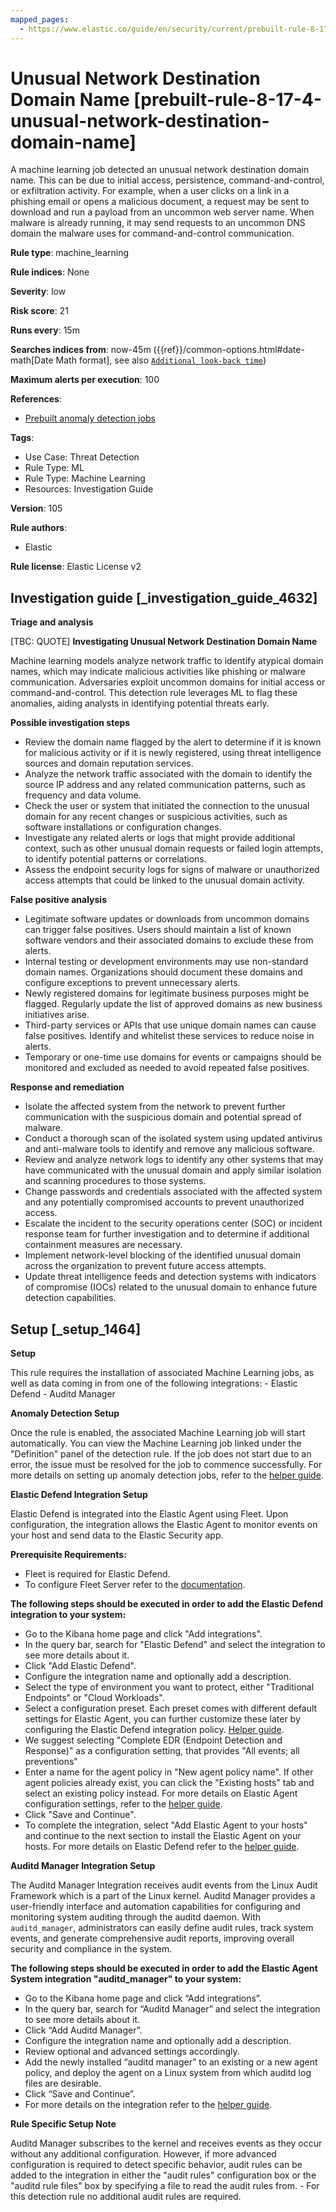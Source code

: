 ```yaml
---
mapped_pages:
  - https://www.elastic.co/guide/en/security/current/prebuilt-rule-8-17-4-unusual-network-destination-domain-name.html
---
```


# Unusual Network Destination Domain Name [prebuilt-rule-8-17-4-unusual-network-destination-domain-name]

A machine learning job detected an unusual network destination domain name. This can be due to initial access, persistence, command-and-control, or exfiltration activity. For example, when a user clicks on a link in a phishing email or opens a malicious document, a request may be sent to download and run a payload from an uncommon web server name. When malware is already running, it may send requests to an uncommon DNS domain the malware uses for command-and-control communication.

**Rule type**: machine_learning

**Rule indices**: None

**Severity**: low

**Risk score**: 21

**Runs every**: 15m

**Searches indices from**: now-45m ({{ref}}/common-options.html#date-math[Date Math format], see also [`Additional look-back time`](docs-content://solutions/security/detect-and-alert/create-detection-rule.md#rule-schedule))

**Maximum alerts per execution**: 100

**References**:

* [Prebuilt anomaly detection jobs](docs-content://reference/security/prebuilt-anomaly-detection-jobs.md)

**Tags**:

* Use Case: Threat Detection
* Rule Type: ML
* Rule Type: Machine Learning
* Resources: Investigation Guide

**Version**: 105

**Rule authors**:

* Elastic

**Rule license**: Elastic License v2

## Investigation guide [_investigation_guide_4632]

**Triage and analysis**

[TBC: QUOTE]
**Investigating Unusual Network Destination Domain Name**

Machine learning models analyze network traffic to identify atypical domain names, which may indicate malicious activities like phishing or malware communication. Adversaries exploit uncommon domains for initial access or command-and-control. This detection rule leverages ML to flag these anomalies, aiding analysts in identifying potential threats early.

**Possible investigation steps**

* Review the domain name flagged by the alert to determine if it is known for malicious activity or if it is newly registered, using threat intelligence sources and domain reputation services.
* Analyze the network traffic associated with the domain to identify the source IP address and any related communication patterns, such as frequency and data volume.
* Check the user or system that initiated the connection to the unusual domain for any recent changes or suspicious activities, such as software installations or configuration changes.
* Investigate any related alerts or logs that might provide additional context, such as other unusual domain requests or failed login attempts, to identify potential patterns or correlations.
* Assess the endpoint security logs for signs of malware or unauthorized access attempts that could be linked to the unusual domain activity.

**False positive analysis**

* Legitimate software updates or downloads from uncommon domains can trigger false positives. Users should maintain a list of known software vendors and their associated domains to exclude these from alerts.
* Internal testing or development environments may use non-standard domain names. Organizations should document these domains and configure exceptions to prevent unnecessary alerts.
* Newly registered domains for legitimate business purposes might be flagged. Regularly update the list of approved domains as new business initiatives arise.
* Third-party services or APIs that use unique domain names can cause false positives. Identify and whitelist these services to reduce noise in alerts.
* Temporary or one-time use domains for events or campaigns should be monitored and excluded as needed to avoid repeated false positives.

**Response and remediation**

* Isolate the affected system from the network to prevent further communication with the suspicious domain and potential spread of malware.
* Conduct a thorough scan of the isolated system using updated antivirus and anti-malware tools to identify and remove any malicious software.
* Review and analyze network logs to identify any other systems that may have communicated with the unusual domain and apply similar isolation and scanning procedures to those systems.
* Change passwords and credentials associated with the affected system and any potentially compromised accounts to prevent unauthorized access.
* Escalate the incident to the security operations center (SOC) or incident response team for further investigation and to determine if additional containment measures are necessary.
* Implement network-level blocking of the identified unusual domain across the organization to prevent future access attempts.
* Update threat intelligence feeds and detection systems with indicators of compromise (IOCs) related to the unusual domain to enhance future detection capabilities.


## Setup [_setup_1464]

**Setup**

This rule requires the installation of associated Machine Learning jobs, as well as data coming in from one of the following integrations: - Elastic Defend - Auditd Manager

**Anomaly Detection Setup**

Once the rule is enabled, the associated Machine Learning job will start automatically. You can view the Machine Learning job linked under the "Definition" panel of the detection rule. If the job does not start due to an error, the issue must be resolved for the job to commence successfully. For more details on setting up anomaly detection jobs, refer to the [helper guide](docs-content://explore-analyze/machine-learning/anomaly-detection.md).

**Elastic Defend Integration Setup**

Elastic Defend is integrated into the Elastic Agent using Fleet. Upon configuration, the integration allows the Elastic Agent to monitor events on your host and send data to the Elastic Security app.

**Prerequisite Requirements:**

* Fleet is required for Elastic Defend.
* To configure Fleet Server refer to the [documentation](docs-content://reference/ingestion-tools/fleet/fleet-server.md).

**The following steps should be executed in order to add the Elastic Defend integration to your system:**

* Go to the Kibana home page and click "Add integrations".
* In the query bar, search for "Elastic Defend" and select the integration to see more details about it.
* Click "Add Elastic Defend".
* Configure the integration name and optionally add a description.
* Select the type of environment you want to protect, either "Traditional Endpoints" or "Cloud Workloads".
* Select a configuration preset. Each preset comes with different default settings for Elastic Agent, you can further customize these later by configuring the Elastic Defend integration policy. [Helper guide](docs-content://solutions/security/configure-elastic-defend/configure-an-integration-policy-for-elastic-defend.md).
* We suggest selecting "Complete EDR (Endpoint Detection and Response)" as a configuration setting, that provides "All events; all preventions"
* Enter a name for the agent policy in "New agent policy name". If other agent policies already exist, you can click the "Existing hosts" tab and select an existing policy instead. For more details on Elastic Agent configuration settings, refer to the [helper guide](docs-content://reference/ingestion-tools/fleet/agent-policy.md).
* Click "Save and Continue".
* To complete the integration, select "Add Elastic Agent to your hosts" and continue to the next section to install the Elastic Agent on your hosts. For more details on Elastic Defend refer to the [helper guide](docs-content://solutions/security/configure-elastic-defend/install-elastic-defend.md).

**Auditd Manager Integration Setup**

The Auditd Manager Integration receives audit events from the Linux Audit Framework which is a part of the Linux kernel. Auditd Manager provides a user-friendly interface and automation capabilities for configuring and monitoring system auditing through the auditd daemon. With `auditd_manager`, administrators can easily define audit rules, track system events, and generate comprehensive audit reports, improving overall security and compliance in the system.

**The following steps should be executed in order to add the Elastic Agent System integration "auditd_manager" to your system:**

* Go to the Kibana home page and click “Add integrations”.
* In the query bar, search for “Auditd Manager” and select the integration to see more details about it.
* Click “Add Auditd Manager”.
* Configure the integration name and optionally add a description.
* Review optional and advanced settings accordingly.
* Add the newly installed “auditd manager” to an existing or a new agent policy, and deploy the agent on a Linux system from which auditd log files are desirable.
* Click “Save and Continue”.
* For more details on the integration refer to the [helper guide](https://docs.elastic.co/integrations/auditd_manager).

**Rule Specific Setup Note**

Auditd Manager subscribes to the kernel and receives events as they occur without any additional configuration. However, if more advanced configuration is required to detect specific behavior, audit rules can be added to the integration in either the "audit rules" configuration box or the "auditd rule files" box by specifying a file to read the audit rules from. - For this detection rule no additional audit rules are required.



